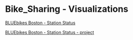 # Bike_Sharing - Visualizations

[BLUEbikes  Boston - Station Status](https://gjrichter.github.io/viz/Bike_Sharing/bluebikes_gbfs_status.html)



[BLUEbikes  Boston - Station Status - project](http://explore.ixmaps.com?project=https://raw.githubusercontent.com/gjrichter/viz/master/Bike_Sharing/bluebikes_gbfs_status.json)





